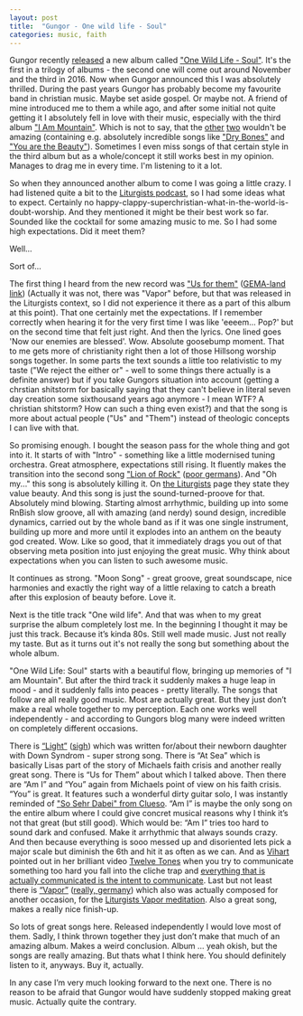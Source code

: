 ```yaml
---
layout: post
title:  "Gungor - One wild life - Soul"
categories: music, faith
---
```


Gungor recently [released](http://www.gungormusic.com/blog/2015/8/one-wild-life-soul) a new album called ["One Wild Life - Soul"](https://open.spotify.com/album/10AcM3kGWjAlPITEcUsN7W).
It's the first in a trilogy of albums - the second one will come out around November and the third in 2016.
Now when Gungor announced this I was absolutely thrilled.
During the past years Gungor has probably become my favourite band in christian music.
Maybe set aside gospel.
Or maybe not.
A friend of mine introduced me to them a while ago, and after some initial not quite getting it I absolutely fell in love with their music, especially with the third album ["I Am Mountain"](https://open.spotify.com/album/1yoTAwQTkC158aviXY4CZ1).
Which is not to say, that the [other](https://open.spotify.com/album/2fezbaVpWGGtsIvs8vHZLA) [two](https://open.spotify.com/album/6yMLnZevb16KCYplXiyeAY) wouldn't be amazing (containing e.g. absolutely incredible songs like ["Dry Bones"](https://open.spotify.com/track/4ywugrAa8pJtzVOFWaLnWz) and ["You are the Beauty"](https://open.spotify.com/track/4EKs4KYHtKRkyYuuNcIe6o)).
Sometimes I even miss songs of that certain style in the third album but as a whole/concept it still works best in my opinion.
Manages to drag me in every time.
I'm listening to it a lot.

So when they announced another album to come I was going a little crazy.
I had listened quite a bit to the [Liturgists podcast](http://www.theliturgists.com/podcast/), so I had some ideas what to expect.
Certainly no happy-clappy-superchristian-what-in-the-world-is-doubt-worship.
And they mentioned it might be their best work so far.
Sounded like the cocktail for some amazing music to me.
So I had some high expectations.
Did it meet them?

Well...

Sort of...

The first thing I heard from the new record was ["Us for them"](https://www.youtube.com/watch?v=fCZjWd_iecU) ([GEMA-land link](https://www.facebook.com/gungormusic/videos/10156067943790162/)) (Actually it was not, there was "Vapor" before, but that was released in the Liturgists context, so I did not experience it there as a part of this album at this point).
That one certainly met the expectations.
If I remember correctly when hearing it for the very first time I was like 'eeeem... Pop?' but on the second time that felt just right.
And then the lyrics. One lined goes 'Now our enemies are blessed'.
Wow.
Absolute goosebump moment.
That to me gets more of christianity right then a lot of those Hillsong worship songs together.
In some parts the text sounds a little too relativistic to my taste ("We reject the either or" - well to some things there actually is a definite answer) but if you take Gungors situation into account (getting a chrstian shitstorm for basically saying that they can't believe in literal seven day creation some sixthousand years ago anymore - I mean WTF? A christian shitstorm? How can such a thing even exist?) and that the song is more about actual people ("Us" and "Them") instead of theologic concepts I can live with that.

So promising enough.
I bought the season pass for the whole thing and got into it.
It starts of with "Intro" - something like a little modernised tuning orchestra.
Great atmosphere, expectations still rising.
It fluently makes the transition into the second song ["Lion of Rock"](https://www.youtube.com/watch?v=ZOm5V_p_wHk) ([poor germans](https://www.facebook.com/gungormusic/videos/10155923258125162/)).
And "Oh my..." this song is absolutely killing it.
On [the Liturgists](http://www.theliturgists.com/manifesto/) page they state they value beauty.
And this song is just the sound-turned-proove for that.
Absolutely mind blowing.
Starting almost arrhythmic, building up into some RnBish slow groove, all with amazing (and nerdy) sound design, incredible dynamics, carried out by the whole band as if it was one single instrument, building up more and more until it explodes into an anthem on the beauty god created.
Wow.
Like so good, that it immediately drags you out of that observing meta position into just enjoying the great music.
Why think about expectations when you can listen to such awesome music.

It continues as strong.
"Moon Song" - great groove, great soundscape, nice harmonies and exactly the right way of a little relaxing to catch a breath after this explosion of beauty before.
Love it.

Next is the title track "One wild life".
And that was when to my great surprise the album completely lost me.
In the beginning I thought it may be just this track.
Because it’s kinda 80s.
Still well made music.
Just not really my taste.
But as it turns out it's not really the song but something about the whole album.

"One Wild Life: Soul" starts with a beautiful flow, bringing up memories of "I am Mountain".
But after the third track it suddenly makes a huge leap in mood - and it suddenly falls into peaces - pretty literally.
The songs that follow are all really good music.
Most are actually great.
But they just don’t make a real whole together to my perception.
Each one works well independently - and according to Gungors blog many were indeed written on completely different occasions.

There is [“Light”](https://www.youtube.com/watch?v=A_uioQqW8ac) ([sigh](https://www.facebook.com/gungormusic/videos/10155786325700162/)) which was written for/about their newborn daughter with Down Syndrom - super strong song.
There is “At Sea” which is basically Lisas part of the story of Michaels faith crisis and another really great song.
There is “Us for Them” about which I talked above.
Then there are “Am I” and “You” again from Michaels point of view on his faith crisis.
“You” is great.
It features such a wonderful dirty guitar solo, I was instantly reminded of ["So Sehr Dabei" from Clueso](https://www.youtube.com/watch?v=UePVrFq7Shk).
“Am I” is maybe the only song on the entire album where I could give concret musical reasons why I think it’s not that great (but still good).
Which would be: “Am I” tries too hard to sound dark and confused.
Make it arrhythmic that always sounds crazy.
And then because everything is sooo messed up and disoriented lets pick a major scale but diminish the 6th and hit it as often as we can.
And as [Vihart](https://www.youtube.com/user/Vihart) pointed out in her brilliant video [Twelve Tones](https://www.youtube.com/watch?v=4niz8TfY794) when you try to communicate something too hard you fall into the cliche trap and [everything that is actually communicated is the intent to communicate](https://youtu.be/4niz8TfY794?t=18m28s).
Last but not least there is [“Vapor”](https://www.youtube.com/watch?v=I3-dKm1W7qQ) ([really, germany](https://www.facebook.com/gungormusic/videos/10155872769835162/)) which also was actually composed for another occasion, for the [Liturgists Vapor meditation](http://www.theliturgists.com/vapor/). Also a great song, makes a really nice finish-up.

So lots of great songs here.
Released independently I would love most of them.
Sadly, I think thrown together they just don’t make that much of an amazing album.
Makes a weird conclusion. Album … yeah okish, but the songs are really amazing.
But thats what I think here.
You should definitely listen to it, anyways.
Buy it, actually.

In any case I’m very much looking forward to the next one.
There is no reason to be afraid that Gungor would have suddenly stopped making great music.
Actually quite the contrary.
